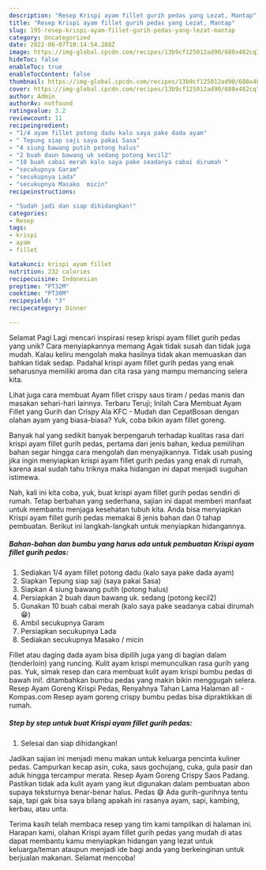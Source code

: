 ```yaml
---
description: "Resep Krispi ayam fillet gurih pedas yang Lezat, Mantap"
title: "Resep Krispi ayam fillet gurih pedas yang Lezat, Mantap"
slug: 195-resep-krispi-ayam-fillet-gurih-pedas-yang-lezat-mantap
category: Uncategorized
date: 2022-06-07T10:14:54.288Z
image: https://img-global.cpcdn.com/recipes/13b9cf125012ad90/680x482cq70/krispi-ayam-fillet-gurih-pedas-foto-resep-utama.jpg
hideToc: false
enableToc: true
enableTocContent: false
thumbnail: https://img-global.cpcdn.com/recipes/13b9cf125012ad90/680x482cq70/krispi-ayam-fillet-gurih-pedas-foto-resep-utama.jpg
cover: https://img-global.cpcdn.com/recipes/13b9cf125012ad90/680x482cq70/krispi-ayam-fillet-gurih-pedas-foto-resep-utama.jpg
author: Admin
authorAv: notfound
ratingvalue: 3.2
reviewcount: 11
recipeingredient:
- "1/4 ayam fillet potong dadu kalo saya pake dada ayam"
- " Tepung siap saji saya pakai Sasa"
- "4 siung bawang putih potong halus"
- "2 buah daun bawang uk sedang potong kecil2"
- "10 buah cabai merah kalo saya pake seadanya cabai dirumah "
- "secukupnya Garam"
- "secukupnya Lada"
- "secukupnya Masako  micin"
recipeinstructions:

- "Sudah jadi dan siap dihidangkan!"
categories:
- Resep
tags:
- krispi
- ayam
- fillet

katakunci: krispi ayam fillet 
nutrition: 232 calories
recipecuisine: Indonesian
preptime: "PT32M"
cooktime: "PT30M"
recipeyield: "3"
recipecategory: Dinner

---
```



Selamat Pagi Lagi mencari inspirasi resep krispi ayam fillet gurih pedas yang unik? Cara menyiapkannya memang Agak tidak susah dan tidak juga mudah. Kalau keliru mengolah maka hasilnya tidak akan memuaskan dan bahkan tidak sedap. Padahal krispi ayam fillet gurih pedas yang enak seharusnya memiliki aroma dan cita rasa yang mampu memancing selera kita.


Lihat juga cara membuat Ayam fillet crispy saus tiram / pedas manis dan masakan sehari-hari lainnya. Terbaru Teruji; Inilah Cara Membuat Ayam Fillet yang Gurih dan Crispy Ala KFC - Mudah dan CepatBosan dengan olahan ayam yang biasa-biasa? Yuk, coba bikin ayam fillet goreng.

Banyak hal yang sedikit banyak berpengaruh terhadap kualitas rasa dari krispi ayam fillet gurih pedas, pertama dari jenis bahan, kedua pemilihan bahan segar hingga cara mengolah dan menyajikannya. Tidak usah pusing jika ingin menyiapkan krispi ayam fillet gurih pedas yang enak di rumah, karena asal sudah tahu triknya maka hidangan ini dapat menjadi suguhan istimewa.


Nah, kali ini kita coba, yuk, buat krispi ayam fillet gurih pedas sendiri di rumah. Tetap berbahan yang sederhana, sajian ini dapat memberi manfaat untuk membantu menjaga kesehatan tubuh kita. Anda bisa menyiapkan Krispi ayam fillet gurih pedas memakai 8 jenis bahan dan 0 tahap pembuatan. Berikut ini langkah-langkah untuk menyiapkan hidangannya.

<!--inarticleads1-->

##### Bahan-bahan dan bumbu yang harus ada untuk pembuatan Krispi ayam fillet gurih pedas:

1. Sediakan 1/4 ayam fillet potong dadu (kalo saya pake dada ayam)
1. Siapkan  Tepung siap saji (saya pakai Sasa)
1. Siapkan 4 siung bawang putih (potong halus)
1. Persiapkan 2 buah daun bawang uk. sedang (potong kecil2)
1. Gunakan 10 buah cabai merah (kalo saya pake seadanya cabai dirumah 😁)
1. Ambil secukupnya Garam
1. Persiapkan secukupnya Lada
1. Sediakan secukupnya Masako / micin


Fillet atau daging dada ayam bisa dipilih juga yang di bagian dalam (tenderloin) yang runcing. Kulit ayam krispi memunculkan rasa gurih yang pas. Yuk, simak resep dan cara membuat kulit ayam krispi bumbu pedas di bawah ini!. ditambahkan bumbu pedas yang makin bikin menggugah selera. Resep Ayam Goreng Krispi Pedas, Renyahnya Tahan Lama Halaman all - Kompas.com Resep ayam goreng crispy bumbu pedas bisa dipraktikkan di rumah. 

<!--inarticleads2-->

##### Step by step untuk buat Krispi ayam fillet gurih pedas:


1. Selesai dan siap dihidangkan!

Jadikan sajian ini menjadi menu makan untuk keluarga pencinta kuliner pedas. Campurkan kecap asin, cuka, saus gochujang, cuka, gula pasir dan aduk hingga tercampur merata. Resep Ayam Goreng Crispy Saos Padang. Pastikan tidak ada kulit ayam yang ikut digunakan dalam pembuatan abon supaya teksturnya benar-benar halus. Pedas 😅 Ada gurih-gurihnya tentu saja, tapi gak bisa saya bilang apakah ini rasanya ayam, sapi, kambing, kerbau, atau unta. 

Terima kasih telah membaca resep yang tim kami tampilkan di halaman ini. Harapan kami, olahan Krispi ayam fillet gurih pedas yang mudah di atas dapat membantu kamu menyiapkan hidangan yang lezat untuk keluarga/teman ataupun menjadi ide bagi anda yang berkeinginan untuk berjualan makanan. Selamat mencoba!

